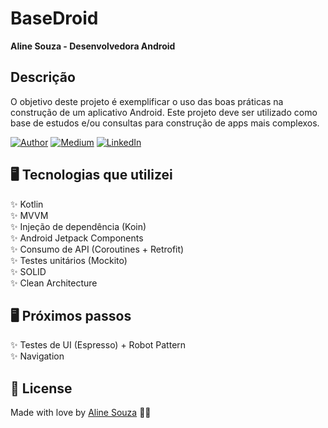 # BaseDroid
<p align="justify"><strong>Aline Souza - Desenvolvedora Android</strong></p>

## Descrição
O objetivo deste projeto é exemplificar o uso das boas práticas na construção de um aplicativo Android.
Este projeto deve ser utilizado como base de estudos e/ou consultas para construção de apps mais complexos.

[![Author](https://img.shields.io/static/v1?label=@author&message=Aline%20Developer&color=important)](https://github.com/assouza19)
[![Medium](https://img.shields.io/static/v1?label=@medium&message=Siga-me&color=success)](https://medium.com/aline-souza)
[![LinkedIn](https://img.shields.io/static/v1?label=@linkedin&message=@assouza94&color=blue)](https://www.linkedin.com/in/assouza94/)


## 🖥️ Tecnologias que utilizei

✨ Kotlin </br>
✨ MVVM </br>
✨ Injeção de dependência (Koin) </br>
✨ Android Jetpack Components </br>
✨ Consumo de API (Coroutines + Retrofit) </br>
✨ Testes unitários (Mockito) </br>
✨ SOLID </br>
✨ Clean Architecture </br>

## 🖥️ Próximos passos
✨ Testes de UI (Espresso) + Robot Pattern </br>
✨ Navigation </br>

## 📖 License

Made with love by [Aline Souza](https://github.com/assouza19) 🐼🖤
